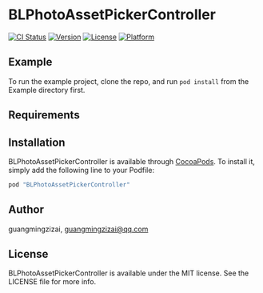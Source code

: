 # BLPhotoAssetPickerController

[![CI Status](http://img.shields.io/travis/guangmingzizai/BLPhotoAssetPickerController.svg?style=flat)](https://travis-ci.org/guangmingzizai/BLPhotoAssetPickerController)
[![Version](https://img.shields.io/cocoapods/v/BLPhotoAssetPickerController.svg?style=flat)](http://cocoapods.org/pods/BLPhotoAssetPickerController)
[![License](https://img.shields.io/cocoapods/l/BLPhotoAssetPickerController.svg?style=flat)](http://cocoapods.org/pods/BLPhotoAssetPickerController)
[![Platform](https://img.shields.io/cocoapods/p/BLPhotoAssetPickerController.svg?style=flat)](http://cocoapods.org/pods/BLPhotoAssetPickerController)

## Example

To run the example project, clone the repo, and run `pod install` from the Example directory first.

## Requirements

## Installation

BLPhotoAssetPickerController is available through [CocoaPods](http://cocoapods.org). To install
it, simply add the following line to your Podfile:

```ruby
pod "BLPhotoAssetPickerController"
```

## Author

guangmingzizai, guangmingzizai@qq.com

## License

BLPhotoAssetPickerController is available under the MIT license. See the LICENSE file for more info.
